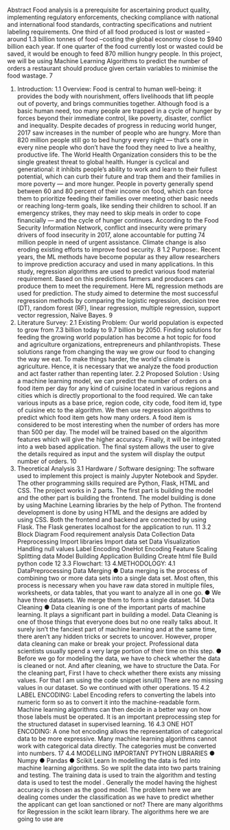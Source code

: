 Abstract
Food analysis is a prerequisite for ascertaining product quality,
implementing regulatory enforcements, checking compliance with national
and international food standards, contracting specifications and nutrient
labeling requirements. One third of all food produced is lost or wasted –
around 1.3 billion tonnes of food –costing the global economy close to $940
billion each year. If one quarter of the food currently lost or wasted could be
saved, it would be enough to feed 870 million hungry people. In this project,
we will be using Machine Learning Algorithms to predict the number of
orders a restaurant should produce given certain variables to minimise the
food wastage.
7
1) Introduction:
1.1 Overview:
Food is central to human well-being: it provides the body with
nourishment, offers livelihoods that lift people out of poverty, and
brings communities together. Although food is a basic human need,
too many people are trapped in a cycle of hunger by forces beyond
their immediate control, like poverty, disaster, conflict and
inequality.
Despite decades of progress in reducing world hunger, 2017 saw
increases in the number of people who are hungry. More than 820
million people still go to bed hungry every night — that’s one in
every nine people who don’t have the food they need to live a
healthy, productive life.
The World Health Organization considers this to be the single
greatest threat to global health. Hunger is cyclical and generational:
it inhibits people’s ability to work and learn to their fullest
potential, which can curb their future and trap them and their
families in more poverty — and more hunger.
People in poverty generally spend between 60 and 80 percent of
their income on food, which can force them to prioritize feeding
their families over meeting other basic needs or reaching long-term
goals, like sending their children to school. If an emergency strikes,
they may need to skip meals in order to cope financially — and the
cycle of hunger continues.
According to the Food Security Information Network, conflict and
insecurity were primary drivers of food insecurity in 2017, alone
accountable for putting 74 million people in need of urgent
assistance. Climate change is also eroding existing efforts to
improve food security.
8
1.2 Purpose:.
Recent years, the ML methods have become popular as they allow
researchers to improve prediction accuracy and used in many
applications.
In this study, regression algorithms are used to predict various food
material requirement. Based on this predictions farmers and
producers can produce them to meet the requirement. Here ML
regression methods are used for prediction. The study aimed to
determine the most successful regression methods by comparing
the logistic regression, decision tree (DT), random forest (RF),
linear regression, multiple regression, support vector regression,
Naïve Bayes.
9
2) Literature Survey:
2.1 Existing Problem:
Our world population is expected to grow from 7.3 billion today to
9.7 billion by 2050. Finding solutions for feeding the growing
world population has become a hot topic for food and agriculture
organizations, entrepreneurs and philanthropists. These solutions
range from changing the way we grow our food to changing the
way we eat. To make things harder, the world's climate is
agriculture. Hence, it is necessary that we analyze the food
production and act faster rather than repenting later.
2.2 Proposed Solution :
Using a machine learning model, we can predict the number of
orders on a food item per day for any kind of cuisine located in
various regions and cities which is directly proportional to the food
required. We can take various inputs as a base price, region code,
city code, food item id, type of cuisine etc to the algorithm. We then
use regression algorithms to predict which food item gets how
many orders. A food item is considered to be most interesting
when the number of orders has more than 500 per day. The model
will be trained based on the algorithm features which will give the
higher accuracy. Finally, it will be integrated into a web based
application. The final system allows the user to give the details
required as input and the system will display the output number of
orders.
10
3) Theoretical Analysis
3.1 Hardware / Software designing:
The software used to implement this project is mainly Jupyter Notebook
and Spyder. The other programming skills required are Python, Flask,
HTML and CSS. The project works in 2 parts. The first part is building
the model and the other part is building the frontend. The model building
is done by using Machine Learning libraries by the help of Python. The
frontend development is done by using HTML and the designs are added
by using CSS. Both the frontend and backend are connected by using
Flask. The Flask generates localhost for the application to run.
11
3.2 Block Diagram
Food requirement analysis
Data Collection
Data Preprocessing
Import libraries
Import data set
Data Visualization
Handling null
values Label
Encoding
OneHot Encoding
Feature Scaling
Splitting data
Model Building
Application Building
Create html file
Build python code
12
3.3 Flowchart:
13
4.METHODOLOGY:
4.1 DataPreprocessing
Data Merging
● Data merging is the process of combining two or more data sets into a
single data set. Most often, this process is necessary when you have raw
data stored in multiple files, worksheets, or data tables, that you want to
analyze all in one go.
● We have three datasets. We merge them to form a single dataset.
14
Data Cleaning
● Data cleaning is one of the important parts of machine learning. It plays
a significant part in building a model. Data Cleaning is one of those
things that everyone does but no one really talks about. It surely isn’t the
fanciest part of machine learning and at the same time, there aren’t any
hidden tricks or secrets to uncover. However, proper data cleaning can
make or break your project. Professional data scientists usually spend a
very large portion of their time on this step.
● Before we go for modeling the data, we have to check whether the data is
cleaned or not. And after cleaning, we have to structure the Data. For the
cleaning part, First I have to check whether there exists any missing
values. For that I am using the code snippet isnull()
There are no missing values in our dataset. So we continued with other
operations.
15
4.2 LABEL ENCODING:
Label Encoding refers to converting the labels into numeric form so as to
convert it into the machine-readable form. Machine learning algorithms can
then decide in a better way on how those labels must be operated. It is an
important preprocessing step for the structured dataset in supervised learning.
16
4.3 ONE HOT ENCODING:
A one hot encoding allows the representation of categorical data to be more
expressive. Many machine learning algorithms cannot work with categorical
data directly. The categories must be converted into numbers.
17
4.4 MODELLING
IMPORTANT PYTHON LIBRARIES
● Numpy
● Pandas
● Scikit Learn
In modelling the data is fed into machine learning algorithms.
So we split the data into two parts training and testing.
The training data is used to train the algorithm and testing data is used to test
the model .
Generally the model having the highest accuracy is chosen as the good model.
The problem here we are dealing comes under the classification as we have to
predict whether the applicant can get loan sanctioned or not?
There are many algorithms for Regression in the scikit learn library. The
algorithms here we are going to use are
